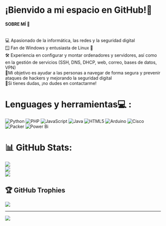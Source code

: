 # ¡Bienvido a mi espacio en GitHub!🚀
#### SOBRE MÍ 👋
<br>💻 Apasionado de la informática, las redes y la seguridad digital<br>🪟 Fan de Windows y entusiasta de Linux 🐧<br>🛠 Experiencia en configurar y montar ordenadores y servidores, así como en la gestión de servicios (SSH, DNS, DHCP, web, correo, bases de datos, VPN)<br>🎯Mi objetivo es ayudar a las personas a navegar de forma segura y prevenir ataques de hackers y mejorando la seguridad digital<br>💬Si tienes dudas, ¡no dudes en contactarme!


# Lenguages y herramientas💻 :
![Python](https://img.shields.io/badge/python-3670A0?style=for-the-badge&logo=python&logoColor=ffdd54) ![PHP](https://img.shields.io/badge/php-%23777BB4.svg?style=for-the-badge&logo=php&logoColor=white) ![JavaScript](https://img.shields.io/badge/javascript-%23323330.svg?style=for-the-badge&logo=javascript&logoColor=%23F7DF1E) ![Java](https://img.shields.io/badge/java-%23ED8B00.svg?style=for-the-badge&logo=openjdk&logoColor=white) ![HTML5](https://img.shields.io/badge/html5-%23E34F26.svg?style=for-the-badge&logo=html5&logoColor=white) ![Arduino](https://img.shields.io/badge/-Arduino-00979D?style=for-the-badge&logo=Arduino&logoColor=white) ![Cisco](https://img.shields.io/badge/cisco-%23049fd9.svg?style=for-the-badge&logo=cisco&logoColor=black) ![Packer](https://img.shields.io/badge/packer-%23E7EEF0.svg?style=for-the-badge&logo=packer&logoColor=%2302A8EF) ![Power Bi](https://img.shields.io/badge/power_bi-F2C811?style=for-the-badge&logo=powerbi&logoColor=black)
# 📊 GitHub Stats:
![](https://github-readme-stats.vercel.app/api?username=Rostam&theme=dark&hide_border=false&include_all_commits=false&count_private=false)<br/>
![](https://nirzak-streak-stats.vercel.app/?user=Rostam&theme=dark&hide_border=false)<br/>
![](https://github-readme-stats.vercel.app/api/top-langs/?username=Rostam&theme=dark&hide_border=false&include_all_commits=false&count_private=false&layout=compact)

## 🏆 GitHub Trophies
![](https://github-profile-trophy.vercel.app/?username=Rostam&theme=radical&no-frame=false&no-bg=true&margin-w=4)

---
[![](https://visitcount.itsvg.in/api?id=Rostam&icon=0&color=0)](https://visitcount.itsvg.in)

<!-- Proudly created with GPRM ( https://gprm.itsvg.in ) -->
